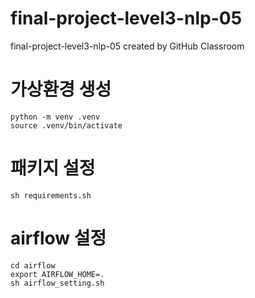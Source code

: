 # final-project-level3-nlp-05
final-project-level3-nlp-05 created by GitHub Classroom

# 가상환경 생성
```
python -m venv .venv
source .venv/bin/activate
```
# 패키지 설정
```
sh requirements.sh
```
# airflow 설정
```
cd airflow
export AIRFLOW_HOME=.
sh airflow_setting.sh
```